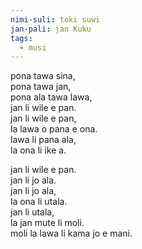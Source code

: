 ```yaml
---
nimi-suli: toki suwi
jan-pali: jan Kuku
tags:
  - musi
---
```

pona tawa sina,  
pona tawa jan,  
pona ala tawa lawa,  
jan li wile e pan.  
jan li wile e pan,  
la lawa o pana e ona.  
lawa li pana ala,  
la ona li ike a.  

jan li wile e pan.  
jan li jo ala.  
jan li jo ala,  
la ona li utala.  
jan li utala,  
la jan mute li moli.  
moli la lawa li kama jo e mani.  
